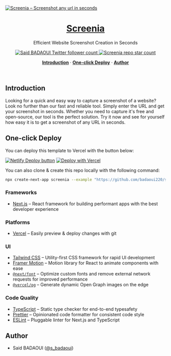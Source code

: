 <a href="https://screenia.net">
  <img alt="Screenia – Screenshot any url in seconds" src="https://screenia.net/api/og">
  <h1 align="center">Screenia</h1>
</a>

<p align="center">
  Efficient Website Screenshot Creation in Seconds
</p>

<p align="center">
  <a href="https://twitter.com/s_badaoui">
    <img src="https://img.shields.io/twitter/follow/s_badaoui?style=flat&label=s_badaoui&logo=twitter&color=0bf&logoColor=fff" alt="Said BADAOUI Twitter follower count" />
  </a>
  <a href="https://github.com/badaoui220/screenia">
    <img src="https://img.shields.io/github/stars/badaoui220/screenia?label=badaoui220%2Fscreenia" alt="Screenia repo star count" />
  </a>
</p>

<p align="center">
  <a href="#introduction"><strong>Introduction</strong></a> ·
  <a href="#one-click-deploy"><strong>One-click Deploy</strong></a> ·
  <a href="#author"><strong>Author</strong></a>
</p>
<br/>

## Introduction

Looking for a quick and easy way to capture a screenshot of a website? Look no further than our fast and reliable tool. Simply enter the URL and get your screenshot in seconds. Whether you need to capture it's free and open-source, our tool is the perfect solution. Try it now and see for yourself how easy it is to get a screenshot of any URL in seconds.

## One-click Deploy

You can deploy this template to Vercel with the button below:

[![Netlify Deploy button](https://www.netlify.com/img/deploy/button.svg)](https://app.netlify.com/start/deploy?repository=https://github.com/badaoui220/screenia)
[![Deploy with Vercel](https://vercel.com/button)](https://vercel.com/new/git/external?repository-url=https://github.com/badaoui220/screenia)

You can also clone & create this repo locally with the following command:

```bash
npx create-next-app screenia --example "https://github.com/badaoui220/screenia"
```

### Frameworks

- [Next.js](https://nextjs.org/) – React framework for building performant apps with the best developer experience

### Platforms

- [Vercel](https://vercel.com/) – Easily preview & deploy changes with git

### UI

- [Tailwind CSS](https://tailwindcss.com/) – Utility-first CSS framework for rapid UI development
- [Framer Motion](https://framer.com/motion) – Motion library for React to animate components with ease
- [`@next/font`](https://nextjs.org/docs/basic-features/font-optimization) – Optimize custom fonts and remove external network requests for improved performance
- [`@vercel/og`](https://vercel.com/docs/concepts/functions/edge-functions/og-image-generation) – Generate dynamic Open Graph images on the edge

### Code Quality

- [TypeScript](https://www.typescriptlang.org/) – Static type checker for end-to-end typesafety
- [Prettier](https://prettier.io/) – Opinionated code formatter for consistent code style
- [ESLint](https://eslint.org/) – Pluggable linter for Next.js and TypeScript

## Author

- Said BADAOUI ([@s_badaoui](https://twitter.com/s_badaoui))
